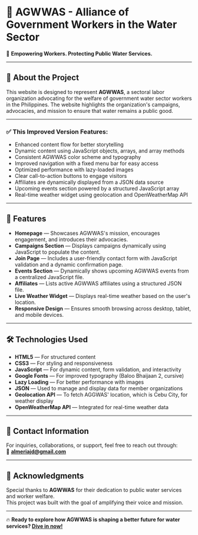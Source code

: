 # 📌 AGWWAS - Alliance of Government Workers in the Water Sector

🌊 **Empowering Workers. Protecting Public Water Services.**

---

## 📖 About the Project

This website is designed to represent **AGWWAS**, a sectoral labor organization advocating for the welfare of government water sector workers in the Philippines. The website highlights the organization's campaigns, advocacies, and mission to ensure that water remains a public good.

---

### ✅ This Improved Version Features:

- Enhanced content flow for better storytelling  
- Dynamic content using JavaScript objects, arrays, and array methods  
- Consistent AGWWAS color scheme and typography  
- Improved navigation with a fixed menu bar for easy access  
- Optimized performance with lazy-loaded images  
- Clear call-to-action buttons to engage visitors
- Affiliates are dynamically displayed from a JSON data source
- Upcoming events section powered by a structured JavaScript array
- Real-time weather widget using geolocation and OpenWeatherMap API  

---

## 🚀 Features

- **Homepage** — Showcases AGWWAS's mission, encourages engagement, and introduces their advocacies.  
- **Campaigns Section** — Displays campaigns dynamically using JavaScript to populate the content.  
- **Join Page** — Includes a user-friendly contact form with JavaScript validation and a dynamic confirmation page.  
- **Events Section** — Dynamically shows upcoming AGWWAS events from a centralized JavaScript file.  
- **Affiliates** — Lists active AGWWAS affiliates using a structured JSON file.  
- **Live Weather Widget** — Displays real-time weather based on the user's location.  
- **Responsive Design** — Ensures smooth browsing across desktop, tablet, and mobile devices.  

---

## 🛠️ Technologies Used

- **HTML5** — For structured content  
- **CSS3** — For styling and responsiveness  
- **JavaScript** — For dynamic content, form validation, and interactivity  
- **Google Fonts** — For improved typography (Baloo Bhaijaan 2, cursive)  
- **Lazy Loading** — For better performance with images  
- **JSON** — Used to manage and display data for member organizations  
- **Geolocation API** — To fetch AGGWAS' location, which is Cebu City, for weather display  
- **OpenWeatherMap API** — Integrated for real-time weather data  

---

## 📧 Contact Information

For inquiries, collaborations, or support, feel free to reach out through:  
📨 **almeriajd@gmail.com**

---

## 💬 Acknowledgments

Special thanks to **AGWWAS** for their dedication to public water services and worker welfare.  
This project was built with the goal of amplifying their voice and mission.

---

🔥 **Ready to explore how AGWWAS is shaping a better future for water services? [Dive in now!](https://your-live-link-if-available)**  

